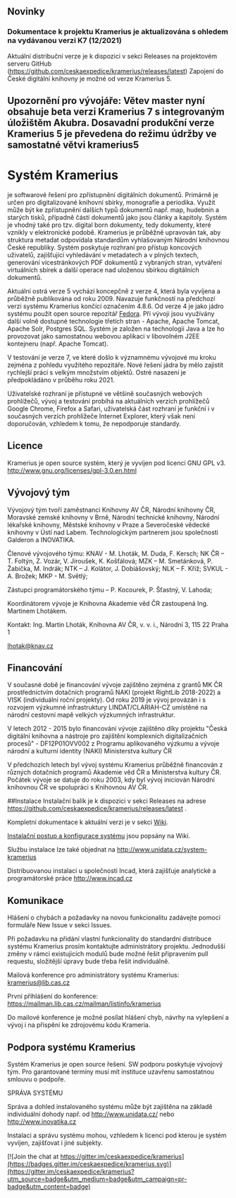 ## Novinky 

###  Dokumentace k projektu Kramerius je aktualizována s ohledem na vydávanou verzi K7 (12/2021)

Aktuální distribuční verze je k dispozici v sekci Releases na projektovém serveru GitHub (https://github.com/ceskaexpedice/kramerius/releases/latest)
Zapojení do České digitální knihovny je možné od verze Kramerius 5.

Upozornění pro vývojáře: Větev master nyní obsahuje beta verzi Kramerius 7 s integrovaným úložištěm Akubra. Dosavadní produkční verze Kramerius 5 je převedena do režimu údržby ve samostatné větvi kramerius5
----

# Systém Kramerius 

je softwarové řešení pro zpřístupnění digitálních dokumentů. Primárně je určen pro digitalizované knihovní sbírky, monografie a periodika. Využit může být ke zpřístupnění dalších typů dokumentů např. map, hudebnin a starých tisků, případně částí dokumentů jako jsou články a kapitoly. Systém je vhodný také pro tzv. digital born dokumenty, tedy dokumenty, které vznikly v elektronické podobě. Kramerius je průběžně upravován tak, aby struktura metadat odpovídala standardům vyhlašovaným Národní knihovnou České republiky. Systém poskytuje rozhraní pro přístup koncových uživatelů, zajišťující vyhledávání v metadatech a v plných textech, generování vícestránkových PDF dokumentů z vybraných stran, vytváření virtuálních sbírek a další operace nad uloženou sbírkou digitálních dokumentů.

Aktuální ostrá verze 5 vychází koncepčně z verze 4, která byla vyvíjena a průběžně publikována od roku 2009. Navazuje funkčností na předchozí verzi systému Kramerius končící označením 4.8.6. Od verze 4 je jako jádro systému použit open source repozitář [Fedora](http://www.fedora-commons.org). Při vývoji jsou využívány další volně dostupné technologie třetích stran - Apache, Apache Tomcat, Apache Solr, Postgres SQL. Systém je založen na technologii Java a lze ho provozovat jako samostatnou webovou aplikaci v libovolném J2EE kontejneru (např. Apache Tomcat).

V testování je verze 7, ve které došlo k významnému vývojové mu kroku zejména z pohledu využitého repozitáře. Nové řešení jádra by mělo zajistit rychlejší práci s velkým množstvím objektů. Ostré nasazení je předpokládáno v průběhu roku 2021.

Uživatelské rozhraní je přístupné ve většině současných webových prohlížečů, vývoj a testování probíhá na aktuálních verzích prohlížečů Google Chrome, Firefox a Safari, uživatelská část rozhraní je funkční i v současných verzích prohlížeče Internet Explorer, který však není doporučován, vzhledem k tomu, že nepodporuje standardy.

## Licence

Kramerius je open source systém, který je vyvíjen pod licencí GNU GPL v3. http://www.gnu.org/licenses/gpl-3.0.en.html

## Vývojový tým

Vývojový tým tvoří zaměstnanci Knihovny AV ČR, Národní knihovny ČR, Moravské zemské knihovny v Brně, Národní technické knihovny, Národní lékařské knihovny, Městské knihovny v Praze a Severočeské vědecké knihovny v Ústí nad Labem. Technologickým partnerem jsou společnosti Galderon a INOVATIKA.

Členové vývojového týmu:
KNAV - M. Lhoták, M. Duda, F. Kersch; 
NK ČR – T. Foltýn, Z. Vozár, V. Jiroušek, K. Košťálová; 
MZK – M. Smetánková, P. Žabička, M. Indrák; 
NTK – J. Kolátor, J. Dobiášovský; 
NLK – F. Kříž;
SVKUL - A. Brožek;
MKP - M. Světlý;

Zástupci programátorského týmu – P. Kocourek, P. Šťastný, V. Lahoda;

Koordinátorem vývoje je Knihovna Akademie věd ČR zastoupená Ing. Martinem Lhotákem.

Kontakt:
Ing. Martin Lhoták,
Knihovna AV ČR, v. v. i.,
Národní 3, 115 22 Praha 1

lhotak@knav.cz



## Financování

V současné době je financování vývoje zajištěno zejména z grantů MK ČR prostřednictvím dotačních programů NAKI (projekt RightLib 2018-2022) a VISK (individuální roční projekty). Od roku 2019 je vývoj provázán i s rozvojem výzkumné infrastruktury LINDAT/CLARIAH-CZ umístěné na národní cestovní mapě velkých výzkumných infrastruktur. 

V letech 2012 - 2015 bylo financování vývoje zajištěno díky projektu "Česká digitální knihovna a nástroje pro zajištění komplexních digitalizačních procesů" - DF12P01OVV002 z Programu aplikovaného výzkumu a vývoje národní a kulturní identity (NAKI) Ministerstva kultury ČR

V předchozích letech byl vývoj systému Kramerius průběžně financován z různých dotačních programů Akademie věd ČR a Ministerstva kultury ČR. Počátek vývoje se datuje do roku 2003, kdy byl vývoj iniciován Národní knihovnou ČR ve spolupráci s Knihovnou AV ČR. 


##Instalace
Instalační balík je k dispozici v sekci Releases na adrese https://github.com/ceskaexpedice/kramerius/releases/latest . 

Kompletní dokumentace k aktuální verzi je v sekci [Wiki](https://github.com/ceskaexpedice/kramerius/wiki).

[Instalační postup a konfigurace systému](https://github.com/ceskaexpedice/kramerius/wiki/Instalace) jsou popsány na Wiki.

Službu instalace lze také objednat na http://www.unidata.cz/system-kramerius

Distribuovanou instalaci u společnosti Incad, která zajišťuje analytické a programátorské práce http://www.incad.cz

## Komunikace
Hlášení o chybách a požadavky na novou funkcionalitu zadávejte pomocí formuláře New Issue v sekci Issues. 

Při požadavku na přidání vlastní funkcionality do standardní distribuce systému Kramerius prosím kontaktujte administrátory projektu. Jednodušší změny v rámci existujících modulů bude možné řešit připravením pull requestu, složitější úpravy bude třeba řešit individuálně.


Mailová konference pro administrátory systému Kramerius: kramerius@lib.cas.cz

První příhlášení do konference: https://mailman.lib.cas.cz/mailman/listinfo/kramerius

Do mailové konference je možné posílat hlášení chyb, návrhy na vylepšení a vývoj i na přispění ke zdrojovému kódu Krameria.


## Podpora systému Kramerius

Systém Kramerius je open source řešení. SW podporu poskytuje vývojový tým. Pro garantované termíny musí mít instituce uzavřenu samostatnou smlouvu o podpoře.

SPRÁVA SYSTÉMU

Správa a dohled instalovaného systému může být zajištěna na základě individuální dohody např. od http://www.unidata.cz/ nebo http://www.inovatika.cz

Instalaci a správu systému mohou, vzhledem k licenci pod kterou je systém vyvíjen, zajišťovat i jiné subjekty.

[![Join the chat at https://gitter.im/ceskaexpedice/kramerius](https://badges.gitter.im/ceskaexpedice/kramerius.svg)](https://gitter.im/ceskaexpedice/kramerius?utm_source=badge&utm_medium=badge&utm_campaign=pr-badge&utm_content=badge)

